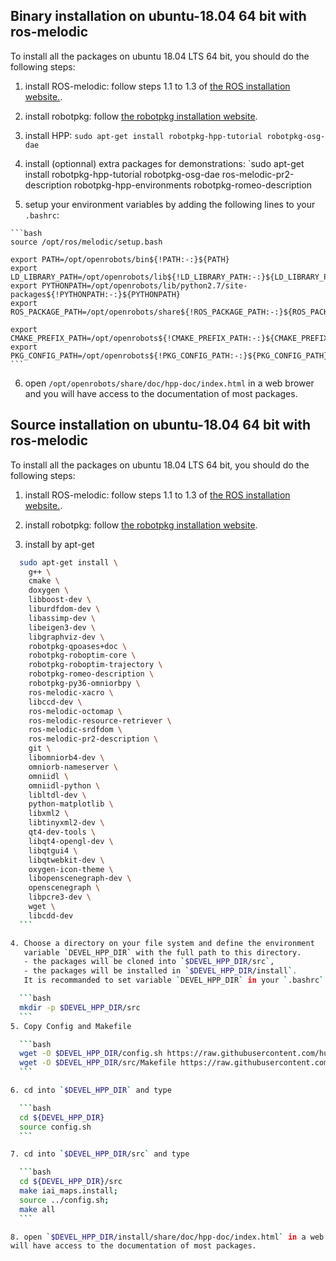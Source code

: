 ## Binary installation on ubuntu-18.04 64 bit with ros-melodic

To install all the packages on ubuntu 18.04 LTS 64 bit, you should do the following steps:

  1. install ROS-melodic: follow steps 1.1 to 1.3 of [the ROS installation website.](http://wiki.ros.org/melodic/Installation/Ubuntu).

  2. install robotpkg: follow [the robotpkg installation website](http://robotpkg.openrobots.org/debian.html).

  3. install HPP: `sudo apt-get install robotpkg-hpp-tutorial robotpkg-osg-dae`

  4. install (optionnal) extra packages for demonstrations:
     `sudo apt-get install robotpkg-hpp-tutorial robotpkg-osg-dae ros-melodic-pr2-description robotpkg-hpp-environments robotpkg-romeo-description

  5. setup your environment variables by adding the following lines to your `.bashrc`:

    ```bash
    source /opt/ros/melodic/setup.bash

    export PATH=/opt/openrobots/bin${!PATH:-:}${PATH}
    export LD_LIBRARY_PATH=/opt/openrobots/lib${!LD_LIBRARY_PATH:-:}${LD_LIBRARY_PATH}
    export PYTHONPATH=/opt/openrobots/lib/python2.7/site-packages${!PYTHONPATH:-:}${PYTHONPATH}
    export ROS_PACKAGE_PATH=/opt/openrobots/share${!ROS_PACKAGE_PATH:-:}${ROS_PACKAGE_PATH}

    export CMAKE_PREFIX_PATH=/opt/openrobots${!CMAKE_PREFIX_PATH:-:}${CMAKE_PREFIX_PATH}
    export PKG_CONFIG_PATH=/opt/openrobots${!PKG_CONFIG_PATH:-:}${PKG_CONFIG_PATH}
    ```

  6. open `/opt/openrobots/share/doc/hpp-doc/index.html` in a web brower and you
  will have access to the documentation of most packages.

## Source installation on ubuntu-18.04 64 bit with ros-melodic

To install all the packages on ubuntu 18.04 LTS 64 bit, you should do the following steps:

  1. install ROS-melodic: follow steps 1.1 to 1.3 of [the ROS installation website.](http://wiki.ros.org/melodic/Installation/Ubuntu).

  2. install robotpkg: follow [the robotpkg installation website](http://robotpkg.openrobots.org/debian.html).

  3. install by apt-get
  ```bash
    sudo apt-get install \
      g++ \
      cmake \
      doxygen \
      libboost-dev \
      liburdfdom-dev \
      libassimp-dev \
      libeigen3-dev \
      libgraphviz-dev \
      robotpkg-qpoases+doc \
      robotpkg-roboptim-core \
      robotpkg-roboptim-trajectory \
      robotpkg-romeo-description \
      robotpkg-py36-omniorbpy \
      ros-melodic-xacro \
      libccd-dev \
      ros-melodic-octomap \
      ros-melodic-resource-retriever \
      ros-melodic-srdfdom \
      ros-melodic-pr2-description \
      git \
      libomniorb4-dev \
      omniorb-nameserver \
      omniidl \
      omniidl-python \
      libltdl-dev \
      python-matplotlib \
      libxml2 \
      libtinyxml2-dev \
      qt4-dev-tools \
      libqt4-opengl-dev \
      libqtgui4 \
      libqtwebkit-dev \
      oxygen-icon-theme \
      libopenscenegraph-dev \
      openscenegraph \
      libpcre3-dev \
      wget \
      libcdd-dev
    ```

  4. Choose a directory on your file system and define the environment
     variable `DEVEL_HPP_DIR` with the full path to this directory.
     - the packages will be cloned into `$DEVEL_HPP_DIR/src`,
     - the packages will be installed in `$DEVEL_HPP_DIR/install`.
     It is recommanded to set variable `DEVEL_HPP_DIR` in your `.bashrc` for future use.

    ```bash
    mkdir -p $DEVEL_HPP_DIR/src
    ```
  5. Copy Config and Makefile

    ```bash
    wget -O $DEVEL_HPP_DIR/config.sh https://raw.githubusercontent.com/humanoid-path-planner/hpp-doc/devel/doc/config/ubuntu-18.04-melodic.sh
    wget -O $DEVEL_HPP_DIR/src/Makefile https://raw.githubusercontent.com/humanoid-path-planner/hpp-doc/devel/doc/Makefile
    ```

  6. cd into `$DEVEL_HPP_DIR` and type

    ```bash
    cd ${DEVEL_HPP_DIR}
    source config.sh
    ```

  7. cd into `$DEVEL_HPP_DIR/src` and type

    ```bash
    cd ${DEVEL_HPP_DIR}/src
    make iai_maps.install;
    source ../config.sh;
    make all
    ```

  8. open `$DEVEL_HPP_DIR/install/share/doc/hpp-doc/index.html` in a web brower and you
  will have access to the documentation of most packages.
